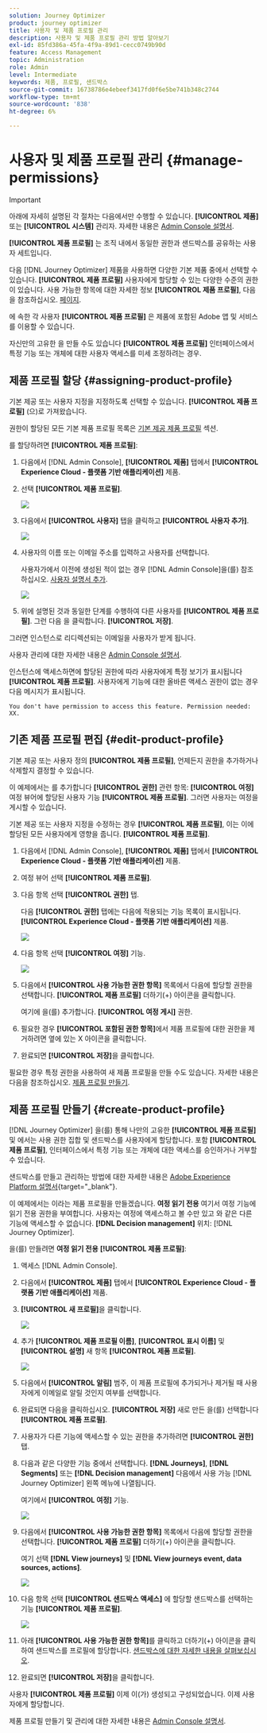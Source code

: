 ```yaml
---
solution: Journey Optimizer
product: journey optimizer
title: 사용자 및 제품 프로필 관리
description: 사용자 및 제품 프로필 관리 방법 알아보기
exl-id: 85fd386a-45fa-4f9a-89d1-cecc0749b90d
feature: Access Management
topic: Administration
role: Admin
level: Intermediate
keywords: 제품, 프로필, 샌드박스
source-git-commit: 16738786e4ebeef3417fd0f6e5be741b348c2744
workflow-type: tm+mt
source-wordcount: '838'
ht-degree: 6%

---
```


# 사용자 및 제품 프로필 관리 {#manage-permissions}

>[!IMPORTANT]
>
> 아래에 자세히 설명된 각 절차는 다음에서만 수행할 수 있습니다. **[!UICONTROL 제품]** 또는 **[!UICONTROL 시스템]** 관리자. 자세한 내용은 [Admin Console 설명서](https://helpx.adobe.com/enterprise/admin-guide.html/enterprise/using/admin-roles.ug.html).

**[!UICONTROL 제품 프로필]** 는 조직 내에서 동일한 권한과 샌드박스를 공유하는 사용자 세트입니다.

다음 [!DNL Journey Optimizer] 제품을 사용하면 다양한 기본 제품 중에서 선택할 수 있습니다. **[!UICONTROL 제품 프로필]** 사용자에게 할당할 수 있는 다양한 수준의 권한이 있습니다. 사용 가능한 항목에 대한 자세한 정보 **[!UICONTROL 제품 프로필]**, 다음을 참조하십시오. [페이지](ootb-product-profiles.md).

에 속한 각 사용자 **[!UICONTROL 제품 프로필]** 은 제품에 포함된 Adobe 앱 및 서비스를 이용할 수 있습니다.

자신만의 고유한 을 만들 수도 있습니다 **[!UICONTROL 제품 프로필]** 인터페이스에서 특정 기능 또는 개체에 대한 사용자 액세스를 미세 조정하려는 경우.

## 제품 프로필 할당 {#assigning-product-profile}

기본 제공 또는 사용자 지정을 지정하도록 선택할 수 있습니다. **[!UICONTROL 제품 프로필]** (으)로 가져왔습니다.

권한이 할당된 모든 기본 제품 프로필 목록은 [기본 제공 제품 프로필](ootb-product-profiles.md) 섹션.

를 할당하려면 **[!UICONTROL 제품 프로필]**:

1. 다음에서 [!DNL Admin Console], **[!UICONTROL 제품]** 탭에서 **[!UICONTROL Experience Cloud - 플랫폼 기반 애플리케이션]** 제품.

1. 선택 **[!UICONTROL 제품 프로필]**.

   ![](assets/do-not-localize/access_control_2.png)

1. 다음에서 **[!UICONTROL 사용자]** 탭을 클릭하고 **[!UICONTROL 사용자 추가]**.

   ![](assets/do-not-localize/access_control_3.png)

1. 사용자의 이름 또는 이메일 주소를 입력하고 사용자를 선택합니다.

   사용자가에서 이전에 생성된 적이 없는 경우 [!DNL Admin Console]을(를) 참조하십시오. [사용자 설명서 추가](https://helpx.adobe.com/enterprise/admin-guide.html/enterprise/using/manage-users-individually.ug.html#add-users).

   ![](assets/do-not-localize/access_control_4.png)

1. 위에 설명된 것과 동일한 단계를 수행하여 다른 사용자를 **[!UICONTROL 제품 프로필]**. 그런 다음 을 클릭합니다. **[!UICONTROL 저장]**.

그러면 인스턴스로 리디렉션되는 이메일을 사용자가 받게 됩니다.

사용자 관리에 대한 자세한 내용은 [Admin Console 설명서](https://helpx.adobe.com/enterprise/admin-guide.html/enterprise/using/manage-users-individually.ug.html).

인스턴스에 액세스하면에 할당된 권한에 따라 사용자에게 특정 보기가 표시됩니다 **[!UICONTROL 제품 프로필]**. 사용자에게 기능에 대한 올바른 액세스 권한이 없는 경우 다음 메시지가 표시됩니다.

`You don't have permission to access this feature. Permission needed: XX.`

## 기존 제품 프로필 편집 {#edit-product-profile}

기본 제공 또는 사용자 정의 **[!UICONTROL 제품 프로필]**, 언제든지 권한을 추가하거나 삭제할지 결정할 수 있습니다.

이 예제에서는 를 추가합니다 **[!UICONTROL 권한]** 관련 항목: **[!UICONTROL 여정]** 여정 뷰어에 할당된 사용자 기능 **[!UICONTROL 제품 프로필]**. 그러면 사용자는 여정을 게시할 수 있습니다.

기본 제공 또는 사용자 지정을 수정하는 경우 **[!UICONTROL 제품 프로필]**, 이는 이에 할당된 모든 사용자에게 영향을 줍니다. **[!UICONTROL 제품 프로필]**.

1. 다음에서 [!DNL Admin Console], **[!UICONTROL 제품]** 탭에서 **[!UICONTROL Experience Cloud - 플랫폼 기반 애플리케이션]** 제품.

1. 여정 뷰어 선택 **[!UICONTROL 제품 프로필]**.

1. 다음 항목 선택 **[!UICONTROL 권한]** 탭.

   다음 **[!UICONTROL 권한]** 탭에는 다음에 적용되는 기능 목록이 표시됩니다. **[!UICONTROL Experience Cloud - 플랫폼 기반 애플리케이션]** 제품.

   ![](assets/do-not-localize/access_control_5.png)

1. 다음 항목 선택 **[!UICONTROL 여정]** 기능.

   ![](assets/do-not-localize/access_control_6.png)

1. 다음에서 **[!UICONTROL 사용 가능한 권한 항목]** 목록에서 다음에 할당할 권한을 선택합니다. **[!UICONTROL 제품 프로필]** 더하기(+) 아이콘을 클릭합니다.

   여기에 을(를) 추가합니다. **[!UICONTROL 여정 게시]** 권한.

1. 필요한 경우 **[!UICONTROL 포함된 권한 항목]**&#x200B;에서 제품 프로필에 대한 권한을 제거하려면 옆에 있는 X 아이콘을 클릭합니다.

1. 완료되면 **[!UICONTROL 저장]**&#x200B;을 클릭합니다.

필요한 경우 특정 권한을 사용하여 새 제품 프로필을 만들 수도 있습니다. 자세한 내용은 다음을 참조하십시오. [제품 프로필 만들기](#create-product-profile).

## 제품 프로필 만들기 {#create-product-profile}

[!DNL Journey Optimizer] 을(를) 통해 나만의 고유한 **[!UICONTROL 제품 프로필]** 및 에서는 사용 권한 집합 및 샌드박스를 사용자에게 할당합니다. 포함 **[!UICONTROL 제품 프로필]**, 인터페이스에서 특정 기능 또는 개체에 대한 액세스를 승인하거나 거부할 수 있습니다.

샌드박스를 만들고 관리하는 방법에 대한 자세한 내용은 [Adobe Experience Platform 설명서](https://experienceleague.adobe.com/docs/experience-platform/sandbox/ui/user-guide.html?lang=ko-KR){target="_blank"}.

이 예제에서는 이라는 제품 프로필을 만들겠습니다. **여정 읽기 전용** 여기서 여정 기능에 읽기 전용 권한을 부여합니다. 사용자는 여정에 액세스하고 볼 수만 있고 와 같은 다른 기능에 액세스할 수 없습니다. **[!DNL  Decision management]** 위치: [!DNL Journey Optimizer].

을(를) 만들려면 **여정 읽기 전용** **[!UICONTROL 제품 프로필]**:

1. 액세스 [!DNL Admin Console].

1. 다음에서 **[!UICONTROL 제품]** 탭에서 **[!UICONTROL Experience Cloud - 플랫폼 기반 애플리케이션]** 제품.

1. **[!UICONTROL 새 프로필]**&#x200B;을 클릭합니다.

   ![](assets/do-not-localize/access_control_9.png)

1. 추가 **[!UICONTROL 제품 프로필 이름]**, **[!UICONTROL 표시 이름]** 및 **[!UICONTROL 설명]** 새 항목 **[!UICONTROL 제품 프로필]**.

   ![](assets/do-not-localize/access_control_10.png)

1. 다음에서 **[!UICONTROL 알림]** 범주, 이 제품 프로필에 추가되거나 제거될 때 사용자에게 이메일로 알릴 것인지 여부를 선택합니다.

1. 완료되면 다음을 클릭하십시오. **[!UICONTROL 저장]** 새로 만든 을(를) 선택합니다 **[!UICONTROL 제품 프로필]**.

1. 사용자가 다른 기능에 액세스할 수 있는 권한을 추가하려면 **[!UICONTROL 권한]** 탭.

1. 다음과 같은 다양한 기능 중에서 선택합니다. **[!DNL Journeys]**, **[!DNL Segments]** 또는 **[!DNL Decision management]** 다음에서 사용 가능 [!DNL Journey Optimizer] 왼쪽 메뉴에 나열됩니다.

   여기에서 **[!UICONTROL 여정]** 기능.

   ![](assets/do-not-localize/access_control_11.png)

1. 다음에서 **[!UICONTROL 사용 가능한 권한 항목]** 목록에서 다음에 할당할 권한을 선택합니다. **[!UICONTROL 제품 프로필]** 더하기(+) 아이콘을 클릭합니다.

   여기 선택 **[!DNL View journeys]** 및 **[!DNL View journeys event, data sources, actions]**.

   ![](assets/do-not-localize/access_control_12.png)

1. 다음 항목 선택 **[!UICONTROL 샌드박스 액세스]** 에 할당할 샌드박스를 선택하는 기능 **[!UICONTROL 제품 프로필]**.

   ![](assets/do-not-localize/access_control_13.png)

1. 아래 **[!UICONTROL 사용 가능한 권한 항목]**&#x200B;를 클릭하고 더하기(+) 아이콘을 클릭하여 샌드박스를 프로필에 할당합니다. [샌드박스에 대한 자세한 내용을 살펴보십시오](sandboxes.md).

1. 완료되면 **[!UICONTROL 저장]**&#x200B;을 클릭합니다.

사용자 **[!UICONTROL 제품 프로필]** 이제 이(가) 생성되고 구성되었습니다. 이제 사용자에게 할당합니다.

제품 프로필 만들기 및 관리에 대한 자세한 내용은 [Admin Console 설명서](https://helpx.adobe.com/enterprise/admin-guide.html/enterprise/using/manage-product-profiles.ug.html).
